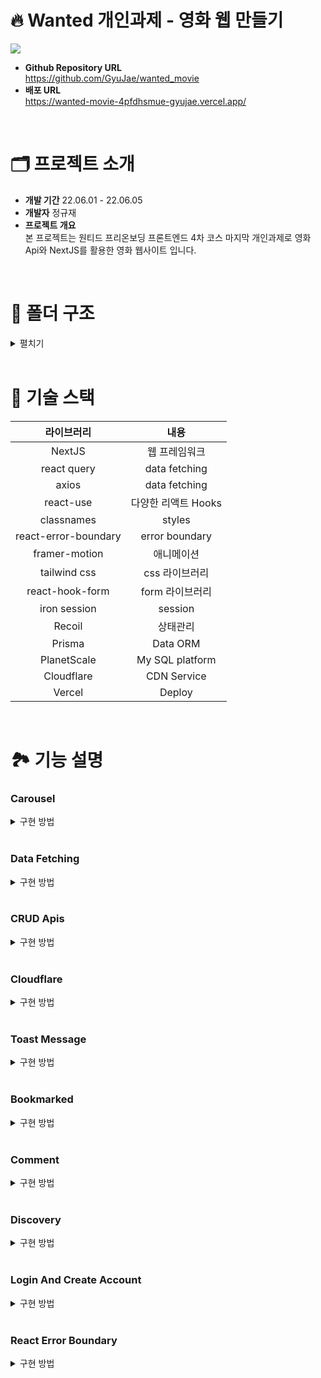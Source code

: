 # 🔥 Wanted 개인과제 - 영화 웹 만들기

<img src="https://user-images.githubusercontent.com/58322754/172021721-95609891-87dc-4075-9c02-c79e9087ed67.png">

- **Github Repository URL** <br/> https://github.com/GyuJae/wanted_movie
- **배포 URL** <br/> https://wanted-movie-4pfdhsmue-gyujae.vercel.app/

<br/>

# 🗂 프로젝트 소개
- **개발 기간** 22.06.01 - 22.06.05
- **개발자** 정규재
- **프로젝트 개요** <br/>
본 프로젝트는 원티드 프리온보딩 프론트엔드 4차 코스 마지막 개인과제로 영화 Api와 NextJS를 활용한 영화 웹사이트 입니다.

<br/>

# 📁 폴더 구조
<details>
    <summary>펼치기</summary>

</details>

<br/>

# 🔨 기술 스택

|라이브러리|내용|
|:---:|:---:|
| NextJS | 웹 프레임워크| 
| react query | data fetching| 
| axios | data fetching| 
| react-use | 다양한 리액트 Hooks| 
| classnames | styles  |
| react-error-boundary | error boundary  |
| framer-motion | 애니메이션  |
| tailwind css | css 라이브러리  |
| react-hook-form | form 라이브러리  |
| iron session | session |
| Recoil | 상태관리 |
| Prisma | Data ORM |
| PlanetScale | My SQL platform |
| Cloudflare | CDN Service |
| Vercel | Deploy |

<br/>


# 🏞 기능 설명 


### Carousel

<details>
    <summary>구현 방법</summary>


Framer motion 라이브러리를 이용하여 drag를 사용해서 옆에서 영화들을 볼 수 있도록 하였습니다.
<br />
```tsx
<AnimatePresence exitBeforeEnter>
  <motion.div
    variants={opacityVariants}
    initial='initial'
    animate='animate'
    exit='exit'
    className={styles.wrapper}
    whileTap={{ cursor: 'grabbing' }}
  >
    <motion.div
      drag='x'
      dragElastic={0.01}
      dragConstraints={{ right: 0, left: -totalWidth }}
      className={styles.container}
    >
      {children}
    </motion.div>
  </motion.div>
</AnimatePresence>
```
</details>

<br />

### Data Fetching

<details>
    <summary>구현 방법</summary>

React query를 이용하여 data fetch 했으며 service 파일과 hooks파일로 따로 나누어 간편히 데이터를 불러 올수 있도록 하였습니다.

```ts
const services = new MoviesService()

export const useMovies = (category: MovieCategory) => {
  return useQuery<IMovieResult, Error>(['movies', category], () => services.getMovies(category))
}

export const useMovie = (id: string) => {
  return useQuery<IMovieDetail, Error>(['movie', id], () => services.getMovie(id))
}

export const useMovieRecommendations = (id: string) => {
  return useQuery<IMovieResult, Error>(['movie', id, 'recommendations'], () => services.getRecommendations(id))
}

export const useMovieCredits = (id: string) => {
  return useQuery<IMovieCredits, Error>(['movie', id, 'credits'], () => services.getCredits(id))
}

export const useMovieSimilar = (id: string) => {
  return useQuery<IMovieResult, Error>(['movie', id, 'similar'], () => services.getSimilar(id))
}

export const useMovieGenres = () => {
  return useQuery<IMovieGenres, Error>(['movie', 'genres'], () => services.getGenres())
}

export const useInfiniteMovies = (category: MovieCategory) => {
  return useInfiniteQuery<IMovieResult, Error>(
    ['movies', category],
    ({ pageParam = 1 }) => services.getPageMovies({ category, pageParam }),
    {
      getNextPageParam: (lastPage: IMovieResult) => {
        if (lastPage.page < lastPage.total_pages) return lastPage.page + 1
        return undefined
      },
      refetchOnWindowFocus: false,
      refetchOnMount: true,
      refetchOnReconnect: true,
      retry: 1,
    }
  )
}

export const useInfiniteSearchMovies = (query: string) => {
  return useInfiniteQuery<IMovieResult, Error>(
    ['movies', 'search', query],
    ({ pageParam = 1 }) => services.getSearch({ query, pageParam }),
    {
      getNextPageParam: (lastPage: IMovieResult) => {
        if (lastPage.page < lastPage.total_pages) return lastPage.page + 1
        return undefined
      },
      enabled: !!query,
      refetchOnWindowFocus: false,
      refetchOnMount: true,
      refetchOnReconnect: true,
      retry: 1,
    }
  )
}

export const useSearchKeyword = (query: string) => {
  return useQuery<ISearchKeywordResult, Error>(['search', 'keyword', query], () => services.getSearchKeyword(query), {
    enabled: !!query,
  })
}
```

</details>

<br/>

### CRUD Apis

<details>
    <summary>구현 방법</summary>

NextJs 웹 프레임 워크의 기능로 백엔드 CRUD Api를만들었습니다. 데이터는 PlanetScale에 저장했으며 data ORM으로 prisma를 사용하며 사진은 Cloudflare를 이용하여 올렸습니다. 구현한 기능으로는 로그인기능, avatar 사진 올리기, bookmark 저장하기, 최근 본 기록 저장하기, 영화 Comment 달기 등을 구현했습니다.

#### Prisma & PlanetScale
```prisma


generator client {
  provider        = "prisma-client-js"
  previewFeatures = ["referentialIntegrity"]
}

datasource db {
  provider             = "mysql"
  url                  = env("DATABASE_URL")
  referentialIntegrity = "prisma"
}

model User {
  id         Int          @id @default(autoincrement())
  createdAt  DateTime     @default(now())
  updatedAt  DateTime     @updatedAt
  email      String       @unique
  username   String       @unique
  password   String
  avatar     String?
  Post       Post[]
  Bookmark   Bookmark[]
  RecentView RecentView[]
}

model Post {
  id         Int      @id @default(autoincrement())
  createdAt  DateTime @default(now())
  updatedAt  DateTime @updatedAt
  user       User     @relation(fields: [userId], references: [id], onDelete: Cascade)
  userId     Int
  text       String   @db.LongText
  mediaType  Media
  mediaId    Int
  posterPath String
  mediaTitle String
  vote       Float
}

model Bookmark {
  id          Int      @id @default(autoincrement())
  createdAt   DateTime @default(now())
  updatedAt   DateTime @updatedAt
  user        User     @relation(fields: [userId], references: [id], onDelete: Cascade)
  userId      Int
  mediaType   Media
  mediaId     Int
  posterPath  String
  title       String
  releaseDate String
  vote        Float

  @@unique([userId, mediaId])
}

model RecentView {
  id          Int      @id @default(autoincrement())
  createdAt   DateTime @default(now())
  updatedAt   DateTime @updatedAt
  user        User     @relation(fields: [userId], references: [id], onDelete: Cascade)
  userId      Int
  mediaType   Media
  mediaId     Int
  posterPath  String
  title       String
  releaseDate String
  vote        Float

  @@unique([userId, mediaId])
}

enum Media {
  movie
  tv
}

```

#### Apis

```ts
import prisma from '@libs/client'

import * as bcrypt from 'bcrypt'

import { NextApiRequest, NextApiResponse } from 'next'
import withHandler, { IResponse } from '@libs/withHandler'

async function handler(req: NextApiRequest, res: NextApiResponse<IResponse>) {
  try {
    const {
      body: { email, password, username },
    } = req
    const existEmail = await prisma.user.findUnique({
      where: {
        email,
      },
      select: {
        id: true,
      },
    })
    if (existEmail) {
      return res.json({
        ok: false,
        error: 'This email already exists.',
      })
    }
    const existUsername = await prisma.user.findUnique({
      where: {
        username,
      },
      select: {
        id: true,
      },
    })
    if (existUsername) {
      return res.json({
        ok: false,
        error: 'This username already exists.',
      })
    }

    const hashPassword = await bcrypt.hash(password, 10)
    await prisma.user.create({
      data: {
        email,
        username,
        password: hashPassword,
      },
    })
    return res.json({
      ok: true,
    })
  } catch (error) {
    return res.json({
      ok: false,
      error: error as string,
    })
  }
}

export default withHandler({ methods: ['POST'], handler, isPrivate: false })

```
</details>

<br/>

### Cloudflare

<details>
  <summary>구현 방법</summary>

<img src='https://user-images.githubusercontent.com/58322754/172020949-6b4330dd-3a72-4741-9d96-a68ed0ce90be.png' >

```tsx
const { mutate } = useMutation(['user', 'me', 'edit'], edit, {
    onSuccess: ({ ok, error }: IResponse) => {
      if (ok) {
        queryClient.refetchQueries(['user', 'me'])
        handleCloseEditForm()
      }
      if (!ok && error) setFormError(error)
    },
  })

const onSubmit: SubmitHandler<IForm> = async ({ username, avatarFile }) => {
  if (avatarFile && avatarFile.length > 0) {
    const { uploadURL } = await (await fetch('/api/files')).json()
    const form = new FormData()
    form.append('file', avatarFile[0], `${data?.user?.id}-avatar-${username}`)
    const {
      result: { id },
    } = await (
      await fetch(uploadURL, {
        method: 'POST',
        body: form,
      })
    ).json()
    mutate({ username, avatarId: id })
  } else {
    mutate({ username })
  }
}

useEffect(() => {
  if (data?.user?.username) setValue('username', data.user.username)
}, [data?.user?.username, setValue])

const [avatarPreview, setAvatarPreview] = useState<string | null>(
  data?.user?.avatar ? fileToUrl({ path: data.user.avatar, variant: 'avatar' }) : null
)
const avatar = watch('avatarFile')
useEffect(() => {
  if (avatar && avatar.length > 0) {
    const file = avatar[0]
    setAvatarPreview(URL.createObjectURL(file))
  }
}, [avatar])

```
</details>


<br/>

### Toast Message

<details>
    <summary>구현 방법</summary>

<img src='https://user-images.githubusercontent.com/58322754/172020508-e5ba8e2f-bdd3-48f6-b2bb-5d1cec436540.png'>

로그인이 되지 않은 상태에서 로그인이 필요한 기능을 사용시에 메세지가 나온다. frmaer motion를 애니메이션 효과를 주웠고, recoil를 이용하여 전역에서 사용할 수 있도록 하였다.

```tsx
<AnimatePresence>
  <motion.div
    ref={ref}
    variants={variants}
    initial='initial'
    animate='animate'
    exit='exit'
    transition={{
      type: 'tween',
    }}
    className={styles.wrapper}
  >
    <button type='button' onClick={handleCloseToastMessage} className={styles.xBtn}>
      <XIcon styleClassname={styles.xIcon} />
    </button>
    <ExclamationIcon styleClassName={styles.exclamationIcon} />
    <div className={styles.container}>
      <span className={styles.mainMessage}>Required login</span>
      <div className={styles.subMessage}>
        <span>go to the login screen?</span>
        <button type='button' onClick={handleOpenLoginForm} className={styles.yesBtn}>
          Yes
        </button>
      </div>
    </div>
  </motion.div>
</AnimatePresence>

```
</details>

<br/>

### Bookmarked

<details>
    <summary>구현 방법</summary>

<img src='https://user-images.githubusercontent.com/58322754/172021827-ab924d64-7ded-44c8-b2ee-405e52a96e4c.png'>

로그인 상태에서 가능한 기능이며 클릭하면 bookmarked로 저장할 수 있습니다.

```ts
import { IBookmarkResponse } from 'types/bookmark.d'
import prisma from '@libs/client'
import { withApiSession } from '@libs/withSession'
import withHandler from '@libs/withHandler'

import { NextApiRequest, NextApiResponse } from 'next'

async function handler(req: NextApiRequest, res: NextApiResponse<IBookmarkResponse>) {
  try {
    const {
      session: { user },
    } = req
    const currentUser = await prisma.user.findUnique({
      where: {
        id: user?.id,
      },
      select: {
        id: true,
      },
    })
    if (!currentUser) {
      return res.json({
        ok: false,
        error: 'Plz login',
      })
    }
    if (req.method === 'GET') {
      const {
        query: { page },
      } = req
      const bookmarks = await prisma.bookmark.findMany({
        where: {
          userId: currentUser.id,
        },
        skip: 25 * (+page - 1),
        take: 25,
      })
      const totalCount = await prisma.bookmark.count({
        where: {
          userId: currentUser.id,
        },
      })
      return res.json({
        ok: true,
        bookmarks,
        totalCount,
        totalPage: Math.ceil(totalCount / 25),
        page: +page,
      })
    }
    if (req.method === 'POST') {
      const {
        body: { mediaType, mediaId, posterPath, title, releaseDate, vote },
      } = req
      const existBookmark = await prisma.bookmark.findUnique({
        where: {
          userId_mediaId: {
            userId: currentUser.id,
            mediaId,
          },
        },
        select: {
          id: true,
        },
      })
      if (existBookmark) {
        return res.json({
          ok: false,
          error: 'already bookmark',
        })
      }
      await prisma.bookmark.create({
        data: {
          mediaType,
          mediaId: +mediaId,
          posterPath,
          title,
          releaseDate,
          vote: +vote,
          userId: currentUser.id,
        },
      })
      return res.json({
        ok: true,
      })
    }
    if (req.method === 'DELETE') {
      const {
        body: { mediaId },
      } = req
      const bookmark = await prisma.bookmark.findUnique({
        where: {
          userId_mediaId: {
            userId: currentUser.id,
            mediaId: +mediaId,
          },
        },
        select: {
          id: true,
          userId: true,
        },
      })
      if (!bookmark) {
        return res.json({
          ok: false,
          error: 'this bookmark does not exist',
        })
      }
      if (bookmark.userId !== currentUser.id) {
        return res.json({
          ok: false,
          error: 'No Authorization',
        })
      }
      await prisma.bookmark.delete({
        where: {
          id: bookmark.id,
        },
      })
      return res.json({
        ok: true,
      })
    }
    return res.json({
      ok: false,
      error: 'error',
    })
  } catch (error) {
    return res.json({
      ok: false,
      error: error as string,
    })
  }
}

export default withApiSession(withHandler({ methods: ['POST', 'GET', 'DELETE'], handler, isPrivate: true }))

```
</details>

<br/>

### Comment 

<details>
    <summary>구현 방법</summary>

<img src='https://user-images.githubusercontent.com/58322754/172021925-62dc1a02-cb8b-42c5-a5ba-4aedfcc01ad8.png'>
<img src='https://user-images.githubusercontent.com/58322754/172022147-e13947b6-9d73-4db3-b0c2-4f811d38c4dd.png'>

로그인 상태에서 가능한 기능이며 평점과 comment를 남길 수 있습니다.

```ts
import { IPostResponse } from 'types/post'
import prisma from '@libs/client'
import { withApiSession } from '@libs/withSession'
import withHandler from '@libs/withHandler'

import { NextApiRequest, NextApiResponse } from 'next'

async function handler(req: NextApiRequest, res: NextApiResponse<IPostResponse>) {
  try {
    const {
      session: { user },
    } = req
    const currentUser = await prisma.user.findUnique({
      where: {
        id: user?.id,
      },
      select: {
        id: true,
      },
    })
    if (!currentUser) {
      return res.json({
        ok: false,
        error: 'Plz login',
      })
    }
    if (req.method === 'GET') {
      const posts = await prisma.post.findMany({
        include: {
          user: {
            select: {
              avatar: true,
              username: true,
            },
          },
        },
        orderBy: {
          createdAt: 'desc',
        },
      })
      return res.json({
        ok: true,
        posts,
      })
    }
    if (req.method === 'POST') {
      const {
        body: { text, mediaType, mediaId, posterPath, mediaTitle, vote },
      } = req
      await prisma.post.create({
        data: {
          text,
          mediaType,
          mediaId: +mediaId,
          posterPath,
          mediaTitle,
          vote: +vote,
          userId: currentUser.id,
        },
      })
      return res.json({
        ok: true,
      })
    }
    if (req.method === 'DELETE') {
      const {
        body: { postId },
      } = req
      const post = await prisma.post.findUnique({
        where: {
          id: +postId,
        },
        select: {
          id: true,
          userId: true,
        },
      })
      if (!post) {
        return res.json({
          ok: false,
          error: 'this post does not exist',
        })
      }
      if (post.userId !== currentUser.id) {
        return res.json({
          ok: false,
          error: 'No Authorization',
        })
      }
      await prisma.post.delete({
        where: {
          id: post.id,
        },
      })
      return res.json({
        ok: true,
      })
    }
    return res.json({
      ok: false,
      error: 'error',
    })
  } catch (error) {
    return res.json({
      ok: false,
      error: error as string,
    })
  }
}

export default withApiSession(withHandler({ methods: ['POST', 'GET', 'DELETE'], handler, isPrivate: true }))
```
</details>

<br/>





### Discovery

<details>
    <summary>구현 방법</summary>

<img src='https://user-images.githubusercontent.com/58322754/172022207-ed5bfea3-a7ef-4831-b9cf-27e0c23a76fc.png'>

Media Type별 카테고리 별 장르별 로 영화를 더 볼 수 있으며 react query useInfiniteQuery를 사용하여 마지막 page까지 볼 수 있다. 그리고 framer motion 기능을 이용하여 애니메이션 효과를 주었다.

```ts
export const useInfiniteMovies = (category: MovieCategory) => {
  return useInfiniteQuery<IMovieResult, Error>(
    ['movies', category],
    ({ pageParam = 1 }) => services.getPageMovies({ category, pageParam }),
    {
      getNextPageParam: (lastPage: IMovieResult) => {
        if (lastPage.page < lastPage.total_pages) return lastPage.page + 1
        return undefined
      },
      refetchOnWindowFocus: false,
      refetchOnMount: true,
      refetchOnReconnect: true,
      retry: 1,
    }
  )
}
```
</details>

<br/>

### Login And Create Account

<details>
    <summary>구현 방법</summary>

<img src='https://user-images.githubusercontent.com/58322754/172022961-7f4f955a-4790-4fb9-bb3f-ad86ed3dab86.png'>

iron session과 nextjs apis를 이용하여 로그인 기능을 만들었습니다.

```ts
import { withIronSessionApiRoute } from 'iron-session/next'

declare module 'iron-session' {
  interface IronSessionData {
    user?: {
      id: number
    }
  }
}

const cookieOptions = {
  cookieName: 'wantedMovieSession',
  password: process.env.COOKIE_PASSWORD!,
}

export function withApiSession(fn: any) {
  return withIronSessionApiRoute(fn, cookieOptions)
}
```

```ts
import prisma from '@libs/client'
import { withApiSession } from '@libs/withSession'

import * as bcrypt from 'bcrypt'

import { NextApiRequest, NextApiResponse } from 'next'
import withHandler, { IResponse } from '@libs/withHandler'

async function handler(req: NextApiRequest, res: NextApiResponse<IResponse>) {
  try {
    const {
      body: { email, password },
    } = req
    const existEmail = await prisma.user.findUnique({
      where: {
        email,
      },
      select: {
        id: true,
        password: true,
      },
    })
    if (!existEmail) {
      return res.json({
        ok: false,
        error: 'This email does not exist',
      })
    }
    const isPasswordCheck = await bcrypt.compare(password, existEmail.password)
    if (!isPasswordCheck) {
      return {
        ok: false,
        error: 'Password not matched',
      }
    }
    req.session.user = {
      id: existEmail.id,
    }
    await req.session.save()
    return res.json({
      ok: true,
    })
  } catch (error) {
    return res.json({
      ok: false,
      error: error as string,
    })
  }
}

export default withApiSession(withHandler({ methods: ['POST'], handler, isPrivate: false }))
```
</details>

<br/>

### React Error Boundary

<details>
    <summary>구현 방법</summary>

<img src='https://user-images.githubusercontent.com/58322754/172023088-f2866725-62be-4d6e-a175-a9181ffbc6b1.png'>

error 발생시 다음과 같은 화면이 나와 하위 컴포넌트 트리의 어디에서든 자바스크립트 에러를 기록하며 깨진 컴포넌트 트리 대신 폴백 UI를 보여주는 React 컴포넌트

```tsx
<QueryErrorResetBoundary>
  {({ reset }) => (
    <ErrorBoundary
      onReset={reset}
      // eslint-disable-next-line react/no-unstable-nested-components
      fallbackRender={({ resetErrorBoundary }) => <Error resetErrorBoundary={resetErrorBoundary} />}
    >
      <Component {...pageProps} />
    </ErrorBoundary>
  )}
</QueryErrorResetBoundary>
```
</details>

<br/>